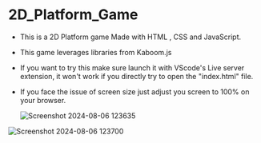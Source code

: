 # 2D_Platform_Game
- This is a 2D Platform game Made with HTML , CSS and JavaScript.
- This game leverages libraries from Kaboom.js
- If you want to try this make sure launch it with VScode's Live server extension, it won't work if you directly try to open the "index.html" file.
- If you face the issue of screen size just adjust you screen to 100% on your browser.

  ![Screenshot 2024-08-06 123635](https://github.com/user-attachments/assets/788380ec-5436-46da-9dab-123a18a031f8)


![Screenshot 2024-08-06 123700](https://github.com/user-attachments/assets/5a2fb161-d0f8-45b1-8945-8d34fa72d6e0)
